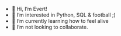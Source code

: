 - 👋 Hi, I’m Evert!
- 👀 I’m interested in Python, SQL & football ;)
- 🌱 I’m currently learning how to feel alive
- 💞️ I’m not looking to collaborate.

<!---
eb818nl/eb818nl is a ✨ special ✨ repository because its `README.md` (this file) appears on your GitHub profile.
You can click the Preview link to take a look at your changes.
--->
